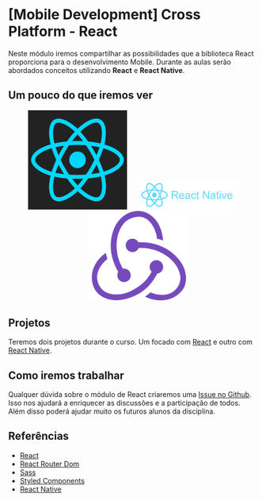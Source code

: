 # [Mobile Development] Cross Platform - React

Neste módulo iremos compartilhar as possibilidades que a biblioteca React proporciona para o desenvolvimento Mobile.
Durante as aulas serão abordados conceitos utilizando __React__ e __React Native__.

## Um pouco do que iremos ver

<p align="center">
  <img width="200" src="./images/react-logo.png">
  <img width="200" style="margin-left: 20px;" src="./images/react-native-logo.png">
  <img width="200" style="margin-left: 20px;" src="./images/redux-logo.png">
</p>

## Projetos

Teremos dois projetos durante o curso. Um focado com [React](./projeto/web) e outro com [React Native](./projeto/app).

## Como iremos trabalhar

Qualquer dúvida sobre o módulo de React criaremos uma [Issue no Github](https://github.com/leandroffaria/fiap-react/issues). Isso nos ajudará a enriquecer as discussões e a participação de todos. Além disso poderá ajudar muito os futuros alunos da disciplina.

## Referências

* [React](https://reactjs.org/)
* [React Router Dom](https://reacttraining.com/react-router/web)
* [Sass](https://sass-lang.com/)
* [Styled Components](https://www.styled-components.com/)
* [React Native](https://facebook.github.io/react-native/)
